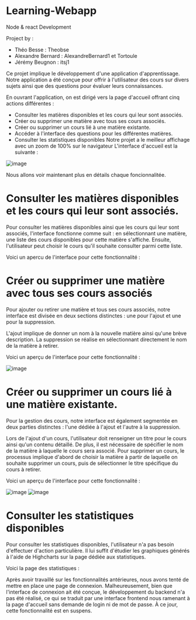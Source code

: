 # Learning-Webapp

Node & react Development 

Project by :
  - Théo Besse : Theobse
  - Alexandre Bernard : AlexandreBernard1 et Tortoule  
  - Jérémy Beugnon : itsj1


Ce projet implique le développement d'une application d'apprentissage. Notre application a été conçue pour offrir à l'utilisateur des cours sur divers sujets ainsi que des questions pour évaluer leurs connaissances.

En ouvrant l'application, on est dirigé vers la page d'accueil offrant cinq actions différentes :
  - Consulter les matières disponibles et les cours qui leur sont associés.
  - Créer ou supprimer une matière avec tous ses cours associés.
  - Créer ou supprimer un cours lié à une matière existante.
  - Accéder à l'interface des questions pour les différentes matières.
  - Consulter les statistiques disponibles
Notre projet a le meilleur affichage avec un zoom de 100% sur le navigateur
L'interface d'accueil est la suivante : 

![image](https://github.com/Theobse/Learning-Webapp/assets/149503355/016be02a-9964-4091-910f-7371de2df3d5)


Nous allons voir maintenant plus en détails chaque foncionnalitée.

# Consulter les matières disponibles et les cours qui leur sont associés.
Pour consulter les matières disponibles ainsi que les cours qui leur sont associés, l'interface fonctionne comme suit : en sélectionnant une matière, une liste des cours disponibles pour cette matière s'affiche. Ensuite, l'utilisateur peut choisir le cours qu'il souhaite consulter parmi cette liste.

Voici un apercu de l'interface pour cette fonctionnalité :

# Créer ou supprimer une matière avec tous ses cours associés
Pour ajouter ou retirer une matière et tous ses cours associés, notre interface est divisée en deux sections distinctes : une pour l'ajout et une pour la suppression.

L'ajout implique de donner un nom à la nouvelle matière ainsi qu'une brève description.
La suppression se réalise en sélectionnant directement le nom de la matière à retirer.

Voici un aperçu de l'interface pour cette fonctionnalité :

![image](https://github.com/Theobse/Learning-Webapp/assets/149503355/2e0c3be0-106e-410b-870e-d000d324b798)

# Créer ou supprimer un cours lié à une matière existante.

Pour la gestion des cours, notre interface est également segmentée en deux parties distinctes : l'une dédiée à l'ajout et l'autre à la suppression.

Lors de l'ajout d'un cours, l'utilisateur doit renseigner un titre pour le cours ainsi qu'un contenu détaillé. De plus, il est nécessaire de spécifier le nom de la matière à laquelle le cours sera associé.
Pour supprimer un cours, le processus implique d'abord de choisir la matière à partir de laquelle on souhaite supprimer un cours, puis de sélectionner le titre spécifique du cours à retirer.

Voici un aperçu de l'interface pour cette fonctionnalité :

![image](https://github.com/Theobse/Learning-Webapp/assets/149503355/762eb05a-2048-497e-a7fc-43c5ec4b0d22)
![image](https://github.com/Theobse/Learning-Webapp/assets/149503355/914c0d07-a201-42cf-97e7-2bff29b2b46e)

# Consulter les statistiques disponibles
Pour consulter les statistiques disponibles, l'utilisateur n'a pas besoin d'effectuer d'action particulière. Il lui suffit d'étudier les graphiques générés à l'aide de Highcharts sur la page dédiée aux statistiques.

Voici la page des statistiques  :



Après avoir travaillé sur les fonctionnalités antérieures, nous avons tenté de mettre en place une page de connexion. Malheureusement, bien que l'interface de connexion ait été conçue, le développement du backend n'a pas été réalisé, ce qui se traduit par une interface frontend nous ramenant à la page d'accueil sans demande de login ni de mot de passe. À ce jour, cette fonctionnalité est en suspens.


